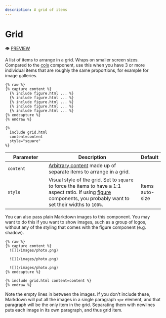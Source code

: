 ```yaml
---
description: A grid of items
---
```


# Grid

:eye: [PREVIEW](https://greenelab.github.io/lab-website-template/testbed#grid)

A list of items to arrange in a grid. Wraps on smaller screen sizes. Compared to the [cols](broken-reference) component, use this when you have 3 or more individual items that are roughly the same proportions, for example for image galleries.

```liquid
{% raw %}
{% capture content %}
  {% include figure.html ... %}
  {% include figure.html ... %}
  {% include figure.html ... %}
  {% include figure.html ... %}
  {% include figure.html ... %}
{% endcapture %}
{% endraw %}

{%
  include grid.html
  content=content
  style="square"
%}
```

<table><thead><tr><th width="147">Parameter</th><th width="437">Description</th><th>Default</th></tr></thead><tbody><tr><td><code>content</code></td><td><a href="broken-reference">Arbitrary content</a> made up of separate items to arrange in a grid.</td><td></td></tr><tr><td><code>style</code></td><td>Visual style of the grid. Set to <code>square</code> to force the items to have a 1:1 aspect ratio. If using <a href="broken-reference">figure</a> components, you probably want to set their widths to <code>100%</code>.</td><td>Items auto-size</td></tr></tbody></table>

You can also pass plain Markdown images to this component. You may want to do this if you want to show images, such as a group of logos, without any of the styling that comes with the figure component (e.g. shadow).

```liquid
{% raw %}
{% capture content %}
  ![](/images/photo.png)

  ![](/images/photo.png)

  ![](/images/photo.png)
{% endcapture %}

{% include grid.html content=content %}
{% endraw %}
```

Note the empty lines in between the images. If you don't include these, Markdown will put all the images in a single paragraph `<p>` element, and that paragraph will be the only item in the grid. Separating them with newlines puts each image in its own paragraph, and thus grid item.
